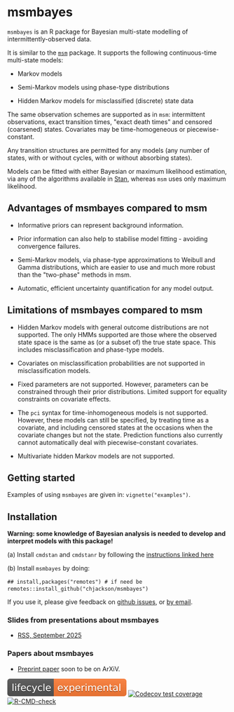 # msmbayes

`msmbayes` is an R package for Bayesian multi-state modelling of intermittently-observed data.

It is similar to the [`msm`](https://chjackson.github.io/msm) package.  It supports the following continuous-time multi-state models:

* Markov models

* Semi-Markov models using phase-type distributions

* Hidden Markov models for misclassified (discrete) state data

The same observation schemes are supported as in `msm`: intermittent observations, exact transition times, "exact death times" and censored (coarsened)  states.  Covariates may be time-homogeneous or piecewise-constant.

Any transition structures are permitted for any models (any number of states, with or without cycles, with or without absorbing states).

Models can be fitted with either Bayesian or maximum likelihood estimation, via any of the algorithms available in [Stan](http://mc-stan.org), whereas `msm` uses only maximum likelihood.


## Advantages of msmbayes compared to msm

* Informative priors can represent background information.

* Prior information can also help to stabilise model fitting - avoiding convergence failures. 

* Semi-Markov models, via phase-type approximations to Weibull and Gamma distributions, which are easier to use and much more robust than the "two-phase" methods in msm.

* Automatic, efficient uncertainty quantification for any model output.


## Limitations of msmbayes compared to msm 

* Hidden Markov models with general outcome distributions are not supported.  The only HMMs supported are those where the observed state space is the same as (or a subset of) the true state space.  This includes misclassification and phase-type models.

* Covariates on misclassification probabilities are not supported in misclassification models. 

* Fixed parameters are not supported.  However, parameters can be constrained through their prior distributions.  Limited support for equality constraints on covariate effects.

* The `pci` syntax for time-inhomogeneous models is not supported.  However, these models can still be specified, by treating time as a covariate, and including censored states at the occasions when the covariate changes but not the state.   Prediction functions also currently cannot automatically deal with piecewise-constant covariates.

* Multivariate hidden Markov models are not supported.


## Getting started

Examples of using `msmbayes` are given in: `vignette("examples")`.


## Installation 

**Warning: some knowledge of Bayesian analysis is needed to develop and interpret models with this package!**

(a) Install `cmdstan` and `cmdstanr` by following the [instructions linked here](https://mc-stan.org/cmdstanr/articles/cmdstanr.html)

(b) Install `msmbayes` by doing:
```
## install,packages("remotes") # if need be
remotes::install_github("chjackson/msmbayes")
```

If you use it, please give feedback on [github issues](https://github.com/chjackson/msmbayes/issues), or [by email](mailto:chris.jackson@mrc-bsu.cam.ac.uk).


### Slides from presentations about msmbayes

* [RSS, September 2025](https://chjackson.github.io/msmbayes/cjackson_msmbayes_rss25.pdf)


### Papers about msmbayes

* [Preprint paper](https://chjackson.github.io/msmbayes/msmbayes_paper_arxiv.pdf) soon to be on ArXiV. 


<!-- badges: start -->
[![lifecycle](man/figures/lifecycle-experimental.svg)](https://lifecycle.r-lib.org/articles/stages.html#experimental)
[![Codecov test coverage](https://codecov.io/gh/chjackson/msmbayes/branch/master/graph/badge.svg)](https://app.codecov.io/gh/chjackson/msmbayes?branch=master)
[![R-CMD-check](https://github.com/chjackson/msmbayes/actions/workflows/R-CMD-check.yaml/badge.svg)](https://github.com/chjackson/msmbayes/actions/workflows/R-CMD-check.yaml)
<!-- badges: end -->
